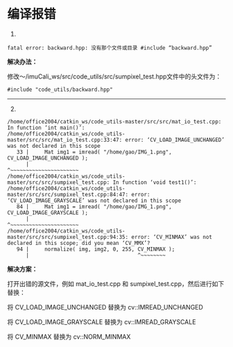 # 编译报错

1.

```
fatal error: backward.hpp: 没有那个文件或目录 #include “backward.hpp”
```

**解决办法：**

修改～/imuCali_ws/src/code_utils/src/sumpixel_test.hpp文件中的头文件为：

```
#include "code_utils/backward.hpp"
```


---

2.

```
/home/office2004/catkin_ws/code_utils-master/src/src/mat_io_test.cpp: In function ‘int main()’:
/home/office2004/catkin_ws/code_utils-master/src/src/mat_io_test.cpp:33:47: error: ‘CV_LOAD_IMAGE_UNCHANGED’ was not declared in this scope
   33 |     Mat img1 = imread( "/home/gao/IMG_1.png", CV_LOAD_IMAGE_UNCHANGED );
      |                                               ^~~~~~~~~~~~~~~~~~~~~~~
/home/office2004/catkin_ws/code_utils-master/src/src/sumpixel_test.cpp: In function ‘void test1()’:
/home/office2004/catkin_ws/code_utils-master/src/src/sumpixel_test.cpp:84:47: error: ‘CV_LOAD_IMAGE_GRAYSCALE’ was not declared in this scope
   84 |     Mat img1 = imread( "/home/gao/IMG_1.png", CV_LOAD_IMAGE_GRAYSCALE );
      |                                               ^~~~~~~~~~~~~~~~~~~~~~~
/home/office2004/catkin_ws/code_utils-master/src/src/sumpixel_test.cpp:94:35: error: ‘CV_MINMAX’ was not declared in this scope; did you mean ‘CV_MMX’?
   94 |     normalize( img, img2, 0, 255, CV_MINMAX );
      |                                   ^~~~~~~~~

```

**解决方案：**

打开出错的源文件，例如 mat_io_test.cpp 和 sumpixel_test.cpp，然后进行如下替换：

将 CV_LOAD_IMAGE_UNCHANGED 替换为 cv::IMREAD_UNCHANGED

将 CV_LOAD_IMAGE_GRAYSCALE 替换为 cv::IMREAD_GRAYSCALE

将 CV_MINMAX 替换为 cv::NORM_MINMAX

